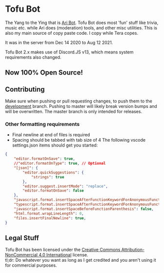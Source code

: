 # Tofu Bot
The Yang to the Ying that is [Ari Bot](https://github.com/TeraBaito/jaidens-discord-utilities).
Tofu Bot does most 'fun' stuff like trivia, music etc. while Ari does (moderation) tools, and other misc utilities. This is also my main source of copy paste code. I copy while Tera copes.

It was in the server from Dec 14 2020 to Aug 12 2021.

Tofu Bot 2.x makes use of Discord.JS v13, which means system requirements also changed.

## Now 100% Open Source!
## Contributing
Make sure when pushing or pull requesting changes, to push them to the [development](https://github.com/MaxTechnics/Tofu-Bot/tree/development) branch. Pushing to master will likely break version bumps and will be overwritten. The master branch is only intended for releases.

### Other formatting requirements
- Final newline at end of files is required
- Spacing should be tabbed with tab size of 4
The following vscode settings.json items should get you started:
```json
{
    "editor.formatOnSave": true,
    //"editor.formatOnType": true, // Optional
    "[json]": {
        "editor.quickSuggestions": {
            "strings": true
        },
        "editor.suggest.insertMode": "replace",
        "editor.formatOnSave": false
    },
    "javascript.format.insertSpaceAfterFunctionKeywordForAnonymousFunctions": false,
    "typescript.format.insertSpaceAfterFunctionKeywordForAnonymousFunctions": false,
    "javascript.format.insertSpaceBeforeFunctionParenthesis": false,
    "html.format.wrapLineLength": 0,
    "files.insertFinalNewline": true,
}
```

## Legal Stuff
Tofu Bot has been licensed under the [Creative Commons Attribution-NonCommercial 4.0 International](https://creativecommons.org/licenses/by-nc/4.0/legalcode) license.  
tl;dr: Do whatever you want as long as I get credited and you aren't using it for commercial purposes.
